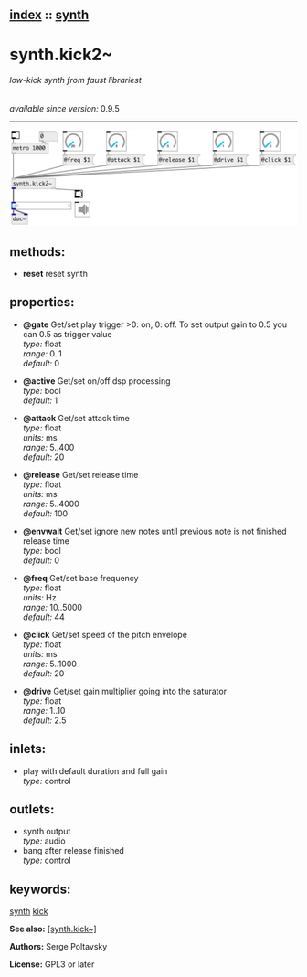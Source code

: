 [index](index.html) :: [synth](category_synth.html)
---

# synth.kick2~

###### low-kick synth from faust librariest

*available since version:* 0.9.5

---




[![example](../examples/img/synth.kick2~.jpg)](../examples/pd/synth.kick2~.pd)





## methods:

* **reset**
reset synth<br>




## properties:

* **@gate** 
Get/set play trigger &gt;0: on, 0: off. To set output gain to 0.5 you can 0.5 as trigger
value<br>
_type:_ float<br>
_range:_ 0..1<br>
_default:_ 0<br>

* **@active** 
Get/set on/off dsp processing<br>
_type:_ bool<br>
_default:_ 1<br>

* **@attack** 
Get/set attack time<br>
_type:_ float<br>
_units:_ ms<br>
_range:_ 5..400<br>
_default:_ 20<br>

* **@release** 
Get/set release time<br>
_type:_ float<br>
_units:_ ms<br>
_range:_ 5..4000<br>
_default:_ 100<br>

* **@envwait** 
Get/set ignore new notes until previous note is not finished release time<br>
_type:_ bool<br>
_default:_ 0<br>

* **@freq** 
Get/set base frequency<br>
_type:_ float<br>
_units:_ Hz<br>
_range:_ 10..5000<br>
_default:_ 44<br>

* **@click** 
Get/set speed of the pitch envelope<br>
_type:_ float<br>
_units:_ ms<br>
_range:_ 5..1000<br>
_default:_ 20<br>

* **@drive** 
Get/set gain multiplier going into the saturator<br>
_type:_ float<br>
_range:_ 1..10<br>
_default:_ 2.5<br>



## inlets:

* play with default duration and full gain<br>
_type:_ control



## outlets:

* synth output<br>
_type:_ audio
* bang after release finished<br>
_type:_ control



## keywords:

[synth](keywords/synth.html)
[kick](keywords/kick.html)



**See also:**
[\[synth.kick~\]](synth.kick~.html)




**Authors:** Serge Poltavsky




**License:** GPL3 or later





